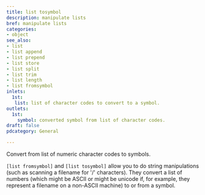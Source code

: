 ```yaml
---
title: list tosymbol
description: manipulate lists
bref: manipulate lists
categories:
- object
see_also:
- list
- list append
- list prepend
- list store
- list split
- list trim
- list length
- list fromsymbol
inlets:
  1st: 
   list: list of character codes to convert to a symbol.
outlets:
  1st:
    symbol: converted symbol from list of character codes.
draft: false
pdcategory: General

---
```

Convert from list of numeric character codes to symbols.

`[list fromsymbol]` and `[list tosymbol]` allow you to do string manipulations (such as scanning a filename for '/' characters). They convert a list of numbers (which might be ASCII or might be unicode if, for example, they represent a filename on a non-ASCII machine) to or from a symbol.


